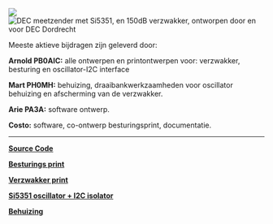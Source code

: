 [![](https://github.com/costonisp/DEC-meetzender-test/blob/master/documentation/crew.jpg)](https://www.pi4dec.nl/zelfbouw-meetzender/)
![DEC meetzender met Si5351, en 150dB verzwakker, ontworpen door en voor **DEC Dordrecht**](https://www.pi4dec.nl/zelfbouw-meetzender/)

<p>Meeste aktieve bijdragen zijn geleverd door:</p>
<p></p>

<b>Arnold PB0AIC:</b>  alle ontwerpen en printontwerpen voor: verzwakker, besturing en oscillator-I2C interface

<b>Mart PH0MH:</b> behuizing, draaibankwerkzaamheden voor oscillator behuizing en afscherming van de verzwakker.

<b>Arie PA3A:</b> software ontwerp.

<b>Costo:</b> software, co-ontwerp besturingsprint, documentatie.
<hr>

__[Source Code](SourceCode/source_code.md)__

__[Besturings print](documentation/besturings_print.md)__

__[Verzwakker print](documentation/verzwakker_print.md)__

__[Si5351 oscillator + I2C isolator](documentation/Si5351%2Binterface.md)__

__[Behuizing](/documentation/behuizing.md)__
